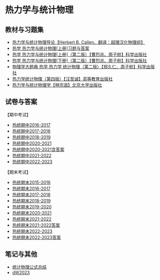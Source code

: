 # 热力学与统计物理

## 教材与习题集

* [热力学与统计物理导论【Herbert B. Callen、翻译：超理汉化物理组】](https://easylink.cc/jgh5ip)
* [热学 热力学与统计物理\[上册\]习题与答案](https://easylink.cc/uf15eo)
* [热学 热力学与统计物理\[上册\]（第二版）【曹烈兆、周子舫】](https://easylink.cc/zv03mo)[科学出版社](https://easylink.cc/zv03mo)
* [热学 热力学与统计物理\[下册\]（第二版）【曹烈兆、周子舫】](https://easylink.cc/sht2u5)[科学出版社](https://easylink.cc/sht2u5)
* [物理学大题典 热学 热力学 统计物理（第二版）【郑久仁、周子舫】](https://easylink.cc/wejnxs)[科学出版社](https://easylink.cc/wejnxs)
* [热力学统计物理（第四版）【汪至诚】高等教育出版社](https://easylink.cc/cdq4f5)
* [热力学与统计物理学【林宗涵】北京大学出版社](https://easylink.cc/xmwqa6)

## 试卷与答案

【期中考试】

* [热统期中2016-2017](https://easylink.cc/edzzap)
* [热统期中2017-2018](https://easylink.cc/ty1433)
* [热统期中2018-2019](https://easylink.cc/y67e9y)
* [热统期中2020-2021](https://easylink.cc/gzcpi7)
* [热统期中2020-2021含答案](https://easylink.cc/u6ew43)
* [热统期中2021-2022](https://easylink.cc/1gif33)
* [热统期中2022-2023](https://easylink.cc/lhg684)

【期末考试】

* [热统期末2015-2016](https://easylink.cc/9hq0y9)
* [热统期末2016-2017](https://easylink.cc/1e0vfq)
* [热统期末2017-2018](https://easylink.cc/a5cgl5)
* [热统期末2018-2019](https://easylink.cc/zki6d8)
* [热统期末2019-2020](https://easylink.cc/82ehh5)
* [热统期末2020-2021](https://easylink.cc/q22xc3)
* [热统期末2021-2022](https://easylink.cc/upo23f)
* [热统期末2021-2022答案](https://easylink.cc/huv6v3)
* [热统期末2022-2023](https://easylink.cc/rq88y4)
* [热统期末2022-2023答案](https://easylink.cc/tqn75c)

## 笔记与其他

* [统计物理公式总结](https://easylink.cc/qbi5k7)
* [dW2023](https://easylink.cc/n6kedz)



